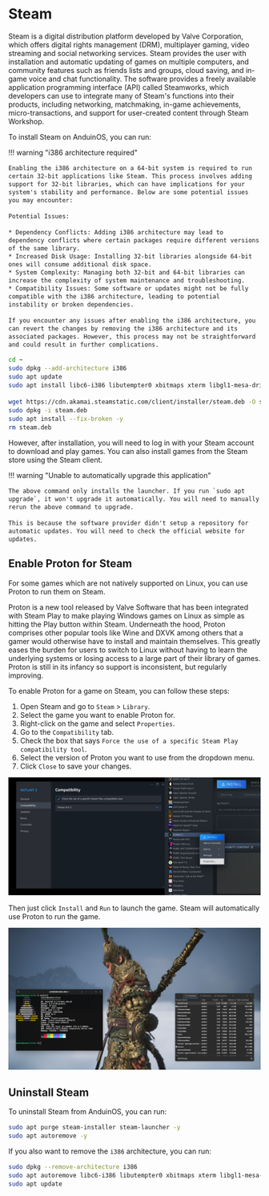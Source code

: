 # Steam

Steam is a digital distribution platform developed by Valve Corporation, which offers digital rights management (DRM), multiplayer gaming, video streaming and social networking services. Steam provides the user with installation and automatic updating of games on multiple computers, and community features such as friends lists and groups, cloud saving, and in-game voice and chat functionality. The software provides a freely available application programming interface (API) called Steamworks, which developers can use to integrate many of Steam's functions into their products, including networking, matchmaking, in-game achievements, micro-transactions, and support for user-created content through Steam Workshop.

To install Steam on AnduinOS, you can run:

!!! warning "i386 architecture required"

    Enabling the i386 architecture on a 64-bit system is required to run certain 32-bit applications like Steam. This process involves adding support for 32-bit libraries, which can have implications for your system's stability and performance. Below are some potential issues you may encounter:

    Potential Issues:

    * Dependency Conflicts: Adding i386 architecture may lead to dependency conflicts where certain packages require different versions of the same library.
    * Increased Disk Usage: Installing 32-bit libraries alongside 64-bit ones will consume additional disk space.
    * System Complexity: Managing both 32-bit and 64-bit libraries can increase the complexity of system maintenance and troubleshooting.
    * Compatibility Issues: Some software or updates might not be fully compatible with the i386 architecture, leading to potential instability or broken dependencies.

    If you encounter any issues after enabling the i386 architecture, you can revert the changes by removing the i386 architecture and its associated packages. However, this process may not be straightforward and could result in further complications.

```bash title="Install Steam"
cd ~
sudo dpkg --add-architecture i386
sudo apt update
sudo apt install libc6-i386 libutempter0 xbitmaps xterm libgl1-mesa-dri:i386 libgl1:i386 -y

wget https://cdn.akamai.steamstatic.com/client/installer/steam.deb -O steam.deb
sudo dpkg -i steam.deb
sudo apt install --fix-broken -y
rm steam.deb
```

However, after installation, you will need to log in with your Steam account to download and play games. You can also install games from the Steam store using the Steam client.

!!! warning "Unable to automatically upgrade this application"

    The above command only installs the launcher. If you run `sudo apt upgrade`, it won't upgrade it automatically. You will need to manually rerun the above command to upgrade.

    This is because the software provider didn't setup a repository for automatic updates. You will need to check the official website for updates.

## Enable Proton for Steam

For some games which are not natively supported on Linux, you can use Proton to run them on Steam.

Proton is a new tool released by Valve Software that has been integrated with Steam Play to make playing Windows games on Linux as simple as hitting the Play button within Steam. Underneath the hood, Proton comprises other popular tools like Wine and DXVK among others that a gamer would otherwise have to install and maintain themselves. This greatly eases the burden for users to switch to Linux without having to learn the underlying systems or losing access to a large part of their library of games. Proton is still in its infancy so support is inconsistent, but regularly improving.

To enable Proton for a game on Steam, you can follow these steps:

1. Open Steam and go to `Steam` > `Library`.
2. Select the game you want to enable Proton for.
3. Right-click on the game and select `Properties`.
4. Go to the `Compatibility` tab.
5. Check the box that says `Force the use of a specific Steam Play compatibility tool`.
6. Select the version of Proton you want to use from the dropdown menu.
7. Click `Close` to save your changes.

![proton](./proton.png)

Then just click `Install` and `Run` to launch the game. Steam will automatically use Proton to run the game.

![black_myth_wukong_running_on_linux](./black_myth.png)

## Uninstall Steam

To uninstall Steam from AnduinOS, you can run:

```bash
sudo apt purge steam-installer steam-launcher -y
sudo apt autoremove -y
```

If you also want to remove the `i386` architecture, you can run:

```bash
sudo dpkg --remove-architecture i386
sudo apt autoremove libc6-i386 libutempter0 xbitmaps xterm libgl1-mesa-dri:i386 libgl1:i386 -y
sudo apt update
```
